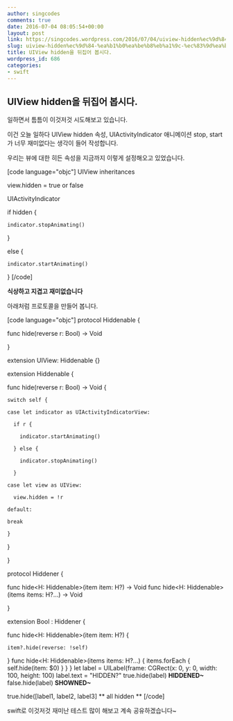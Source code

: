 ```yaml
---
author: singcodes
comments: true
date: 2016-07-04 08:05:54+00:00
layout: post
link: https://singcodes.wordpress.com/2016/07/04/uiview-hidden%ec%9d%84-%ea%b1%b0%ea%be%b8%eb%a1%9c-%ec%83%9d%ea%b0%81%ed%95%b4%eb%b3%b4%ec%9e%90/
slug: uiview-hidden%ec%9d%84-%ea%b1%b0%ea%be%b8%eb%a1%9c-%ec%83%9d%ea%b0%81%ed%95%b4%eb%b3%b4%ec%9e%90
title: UIView hidden을 뒤집어 봅시다.
wordpress_id: 686
categories:
- swift
---
```


## UIView hidden을 뒤집어 봅시다.



일하면서 틈틈이 이것저것 시도해보고 있습니다.

이건 오늘 일하다 UIView hidden 속성, UIActivityIndicator 애니메이션 stop, start가 너무 재미없다는 생각이 들어 작성합니다.

우리는 뷰에 대한 히든 속성을 지금까지 이렇게 설정해오고 있었습니다.

[code language="objc"]
UIView inheritances

view.hidden = true or false

UIActivityIndicator

if hidden {

    indicator.stopAnimating()

}

else {

    indicator.startAnimating()

}
[/code]

**식상하고 지겹고 재미없습니다**

아래처럼 프로토콜을 만들어 봅니다.

[code language="objc"]
protocol Hiddenable {

  func hide(reverse r: Bool) -&gt; Void

}

extension UIView: Hiddenable {}

extension Hiddenable {

  func hide(reverse r: Bool) -&gt; Void {

    switch self {

    case let indicator as UIActivityIndicatorView:

      if r {

        indicator.startAnimating()

      } else {

        indicator.stopAnimating()

      }

    case let view as UIView:

      view.hidden = !r

    default:

    break

    }

  }

}

protocol Hiddener {

  func hide<H: Hiddenable>(item item: H?) -> Void
  func hide<H: Hiddenable>(items items: H?...) -> Void

}

extension Bool : Hiddener {

  func hide<H: Hiddenable>(item item: H?) {

    item?.hide(reverse: !self)

  }
  func hide<H: Hiddenable>(items items: H?...) {
    items.forEach {
      self.hide(item: $0)
    }
  }
}
let label = UILabel(frame: CGRect(x: 0, y: 0, width: 100, height: 100)
label.text = "HIDDEN?"
true.hide(label) **HIDDENED~**
false.hide(label) **SHOWNED~**

true.hide([label1, label2, label3] ** all hidden **
[/code]

swift로 이것저것 재미난 테스트 많이 해보고 계속 공유하겠습니다~
